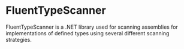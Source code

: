 FluentTypeScanner
=================

FluentTypeScanner is a .NET library used for scanning assemblies for implementations of defined types using several different scanning strategies.

